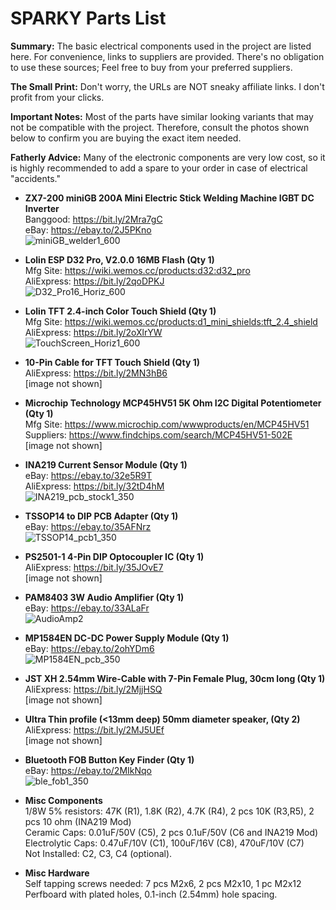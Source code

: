# **SPARKY Parts List**  
**Summary:** The basic electrical components used in the project are listed here. For convenience, links to suppliers are provided. There's no obligation to use these sources; Feel free to buy from your preferred suppliers.  

**The Small Print:** Don't worry, the URLs are NOT sneaky affiliate links. I don't profit from your clicks.

**Important Notes:** Most of the parts have similar looking variants that may not be compatible with the project. Therefore, consult the photos shown below to confirm you are buying the exact item needed.  

**Fatherly Advice:** Many of the electronic components are very low cost, so it is highly recommended to add a spare to your order in case of electrical "accidents."

* **ZX7-200 miniGB 200A Mini Electric Stick Welding Machine IGBT DC Inverter**  
Banggood: https://bit.ly/2Mra7gC  
eBay: https://ebay.to/2J5PKno   
![miniGB_welder1_600](https://user-images.githubusercontent.com/10354989/67116024-67c61780-f194-11e9-8358-aca5c5ed3e76.jpg)
  
* **Lolin ESP D32 Pro, V2.0.0 16MB Flash (Qty 1)**  
Mfg Site: https://wiki.wemos.cc/products:d32:d32_pro  
AliExpress: https://bit.ly/2qoDPKJ  
![D32_Pro16_Horiz_600](https://user-images.githubusercontent.com/10354989/67116292-fc307a00-f194-11e9-8b95-461a336a8dad.jpg)

* **Lolin TFT 2.4-inch Color Touch Shield (Qty 1)**   
Mfg Site: https://wiki.wemos.cc/products:d1_mini_shields:tft_2.4_shield   
AliExpress: https://bit.ly/2oXlrYW  
![TouchScreen_Horiz1_600](https://user-images.githubusercontent.com/10354989/67117502-b88b3f80-f197-11e9-8136-ff524554ff22.jpg)

* **10-Pin Cable for TFT Touch Shield (Qty 1)**  
AliExpress: https://bit.ly/2MN3hB6  
[image not shown]  

* **Microchip Technology MCP45HV51 5K Ohm I2C Digital Potentiometer (Qty 1)**   
Mfg Site: https://www.microchip.com/wwwproducts/en/MCP45HV51  
Suppliers: https://www.findchips.com/search/MCP45HV51-502E  
[image not shown]   
  
* **INA219 Current Sensor Module (Qty 1)**  
eBay:  https://ebay.to/32e5R9T  
AliExpress: https://bit.ly/32tD4hM  
![INA219_pcb_stock1_350](https://user-images.githubusercontent.com/10354989/67116501-5df0e400-f195-11e9-9982-7305b2dd7a9c.jpg)

* **TSSOP14 to DIP PCB Adapter (Qty 1)**  
eBay: https://ebay.to/35AFNrz   
![TSSOP14_pcb1_350](https://user-images.githubusercontent.com/10354989/67117242-081d3b80-f197-11e9-95d9-c4c9baccfcbe.jpg)

* **PS2501-1 4-Pin DIP Optocoupler IC (Qty 1)**  
AliExpress: https://bit.ly/35JOvE7  
[image not shown] 

* **PAM8403 3W Audio Amplifier (Qty 1)**  
eBay: https://ebay.to/33ALaFr   
![AudioAmp2](https://user-images.githubusercontent.com/10354989/67116644-b0ca9b80-f195-11e9-8640-998374867d59.jpg)

* **MP1584EN DC-DC Power Supply Module (Qty 1)**  
eBay: https://ebay.to/2ohYDm6  
![MP1584EN_pcb_350](https://user-images.githubusercontent.com/10354989/67117669-20da2100-f198-11e9-8754-836aaea12f39.jpg)

* **JST XH 2.54mm Wire-Cable with 7-Pin Female Plug, 30cm long (Qty 1)**  
AliExpress: https://bit.ly/2MjjHSQ  
[image not shown] 

* **Ultra Thin profile (<13mm deep) 50mm diameter speaker, (Qty 2)**  
AliExpress: https://bit.ly/2MJ5UEf  
[image not shown] 

* **Bluetooth FOB Button Key Finder (Qty 1)**  
eBay: https://ebay.to/2MIkNqo   
![ble_fob1_350](https://user-images.githubusercontent.com/10354989/67116907-45cd9480-f196-11e9-8eed-69bcddb88776.jpg)

* **Misc Components**   
1/8W 5% resistors: 47K (R1), 1.8K (R2), 4.7K (R4), 2 pcs 10K (R3,R5), 2 pcs 10 ohm (INA219 Mod)  
Ceramic Caps: 0.01uF/50V (C5), 2 pcs 0.1uF/50V (C6 and INA219 Mod)
Electrolytic Caps: 0.47uF/10V (C1), 100uF/16V (C8), 470uF/10V (C7)  
Not Installed: C2, C3, C4 (optional).  

* **Misc Hardware**   
Self tapping screws needed: 7 pcs M2x6, 2 pcs M2x10, 1 pc M2x12   
Perfboard with plated holes, 0.1-inch (2.54mm) hole spacing.  
  

